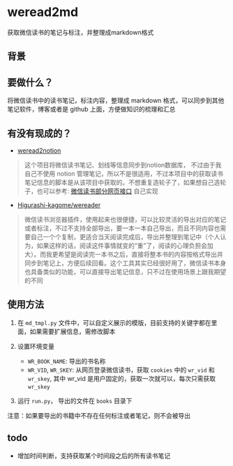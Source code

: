 # weread2md
获取微信读书的笔记与标注，并整理成markdown格式

## 背景

要做什么？
---
将微信读书中的读书笔记，标注内容，整理成 markdown 格式，可以同步到其他笔记软件，博客或者是 github 上面，方便做知识的梳理和汇总

有没有现成的？
---

- [weread2notion](https://github.com/DuckDuck88/weread2notion)

> 这个项目将微信读书笔记、划线等信息同步到notion数据库， 不过由于我自己不使用 notion 管理笔记，所以不是很适用，不过本项目中的获取读书笔记信息的脚本是从该项目中获取的。不想重复造轮子了，如果想自己造轮子，也可以参考: [微信读书部分网页接口](https://www.mdzz2048.com/2023/cae32cf67def/) 自己实现

- [Higurashi-kagome/wereader](https://github.com/Higurashi-kagome/wereader)

> 微信读书浏览器插件，使用起来也很便捷，可以比较灵活的导出对应的笔记或者标注，不过不支持全部导出，要一本一本自己导出，而且不同内容也需要自己一个个复制，更适合当天阅读完成后，导出并整理到笔记中（个人认为，如果这样的话，阅读这件事情就变的“重”了，阅读的心理负担会加大）。而我更希望是阅读完一本书之后，直接将整本书的内容按格式导出并同步到笔记上，方便后续回看。这个工具其实已经很好用了，微信读书本身也具备类似的功能，可以直接导出笔记信息，只不过在使用场景上跟我期望的不同

## 使用方法

1. 在 `md_tmpl.py` 文件中，可以自定义展示的模版，目前支持的关键字都在里面，如果需要扩展信息，需修改脚本

2. 设置环境变量
    - `WR_BOOK_NAME`: 导出的书名称
    - `WR_VID`, `WR_SKEY`: 从网页登录微信读书，获取 `cookies` 中的 `wr_vid` 和 `wr_skey`, 其中 wr_vid 是用户固定的，获取一次就可以，每次只需获取 `wr_skey`
  
3. 运行 `run.py`， 导出的文件在 `books` 目录下

注意：如果要导出的书籍中不存在任何标注或者笔记，则不会被导出
   

## todo
- 增加时间判断，支持获取某个时间段之后的所有读书笔记